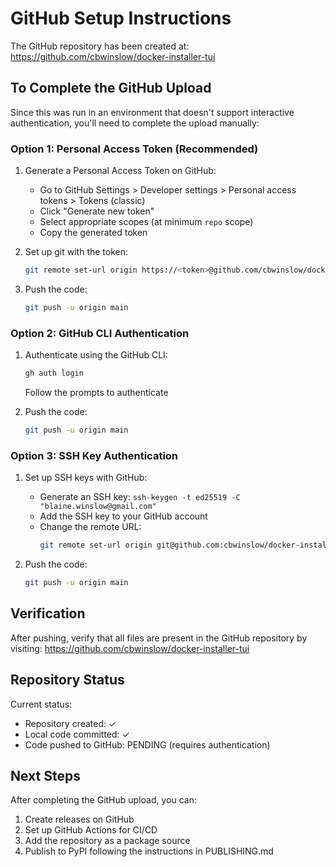 # GitHub Setup Instructions

The GitHub repository has been created at: https://github.com/cbwinslow/docker-installer-tui

## To Complete the GitHub Upload

Since this was run in an environment that doesn't support interactive authentication, you'll need to complete the upload manually:

### Option 1: Personal Access Token (Recommended)

1. Generate a Personal Access Token on GitHub:
   - Go to GitHub Settings > Developer settings > Personal access tokens > Tokens (classic)
   - Click "Generate new token"
   - Select appropriate scopes (at minimum `repo` scope)
   - Copy the generated token

2. Set up git with the token:
   ```bash
   git remote set-url origin https://<token>@github.com/cbwinslow/docker-installer-tui.git
   ```

3. Push the code:
   ```bash
   git push -u origin main
   ```

### Option 2: GitHub CLI Authentication

1. Authenticate using the GitHub CLI:
   ```bash
   gh auth login
   ```
   Follow the prompts to authenticate

2. Push the code:
   ```bash
   git push -u origin main
   ```

### Option 3: SSH Key Authentication

1. Set up SSH keys with GitHub:
   - Generate an SSH key: `ssh-keygen -t ed25519 -C "blaine.winslow@gmail.com"`
   - Add the SSH key to your GitHub account
   - Change the remote URL:
     ```bash
     git remote set-url origin git@github.com:cbwinslow/docker-installer-tui.git
     ```

2. Push the code:
   ```bash
   git push -u origin main
   ```

## Verification

After pushing, verify that all files are present in the GitHub repository by visiting:
https://github.com/cbwinslow/docker-installer-tui

## Repository Status

Current status:
- Repository created: ✓
- Local code committed: ✓
- Code pushed to GitHub: PENDING (requires authentication)

## Next Steps

After completing the GitHub upload, you can:

1. Create releases on GitHub
2. Set up GitHub Actions for CI/CD
3. Add the repository as a package source
4. Publish to PyPI following the instructions in PUBLISHING.md
